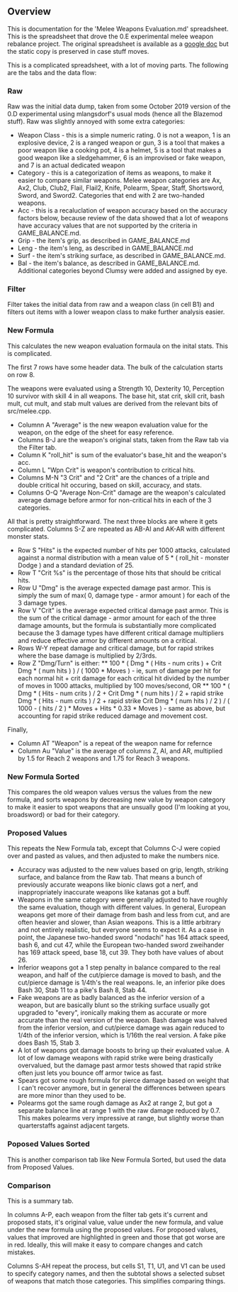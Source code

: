 ## Overview

This is documentation for the 'Melee Weapons Evaluation.md' spreadsheet. This is the spreadsheet
that drove the 0.E experimental melee weapon rebalance project. The original spreadsheet is
available as a
[google doc](https://docs.google.com/spreadsheets/d/14eQIe4AO_f6OxCt1XcB4NLAs6-5R1wQW-ydZG0orYdY/edit#gid=1787713396)
but the static copy is preserved in case stuff moves.

This is a complicated spreadsheet, with a lot of moving parts. The following are the tabs and the
data flow:

### Raw

Raw was the initial data dump, taken from some October 2019 version of the 0.D experimental using
mlangsdorf's usual mods (hence all the Blazemod stuff). Raw was slightly annoyed with some extra
categories:

- Weapon Class - this is a simple numeric rating. 0 is not a weapon, 1 is an explosive device, 2 is
  a ranged weapon or gun, 3 is a tool that makes a poor weapon like a cooking pot, 4 is a helmet, 5
  is a tool that makes a good weapon like a sledgehammer, 6 is an improvised or fake weapon, and 7
  is an actual dedicated weapon
- Category - this is a categorization of items as weapons, to make it easier to compare similar
  weapons. Melee weapon categories are Ax, Ax2, Club, Club2, Flail, Flail2, Knife, Polearm, Spear,
  Staff, Shortsword, Sword, and Sword2. Categories that end with 2 are two-handed weapons.
- Acc - this is a recaluclation of weapon accuracy based on the accuracy factors below, because
  review of the data showed that a lot of weapons have accuracy values that are not supported by the
  criteria in GAME_BALANCE.md.
- Grip - the item's grip, as described in GAME_BALANCE.md
- Leng - the item's leng, as described in GAME_BALANCE.md
- Surf - the item's striking surface, as described in GAME_BALANCE.md.
- Bal - the item's balance, as described in GAME_BALANCE.md. Additional categories beyond Clumsy
  were added and assigned by eye.

### Filter

Filter takes the initial data from raw and a weapon class (in cell B1) and filters out items with a
lower weapon class to make further analysis easier.

### New Formula

This calculates the new weapon evaluation formaula on the inital stats. This is complicated.

The first 7 rows have some header data. The bulk of the calculation starts on row 8.

The weapons were evaluated using a Strength 10, Dexterity 10, Perception 10 survivor with skill 4 in
all weapons. The base hit, stat crit, skill crit, bash mult, cut mult, and stab mult values are
derived from the relevant bits of src/melee.cpp.

- Columnn A "Average" is the new weapon evaluation value for the weapon, on the edge of the sheet
  for easy reference.
- Columns B-J are the weapon's original stats, taken from the Raw tab via the Filter tab.
- Column K "roll_hit" is sum of the evaluator's base_hit and the weapon's acc.
- Column L "Wpn Crit" is weapon's contribution to critical hits.
- Columns M-N "3 Crit" and "2 Crit" are the chances of a triple and double critical hit occuring,
  based on skill, accuracy, and stats.
- Columns O-Q "Average Non-Crit" damage are the weapon's calculated average damage before armor for
  non-critical hits in each of the 3 categories.

All that is pretty straightforward. The next three blocks are where it gets complicated. Columns S-Z
are repeated as AB-AI and AK-AR with different monster stats.

- Row S "Hits" is the expected number of hits per 1000 attacks, calculated against a normal
  distribution with a mean value of 5 * ( roll_hit - monster Dodge ) and a standard deviation of 25.
- Row T "Crit %s" is the percentage of those hits that should be critical hits.
- Row U "Dmg" is the average expected damage past armor. This is simply the sum of max( 0, damage
  type - armor amount ) for each of the 3 damage types.
- Row V "Crit" is the average expected critical damage past armor. This is the sum of the critical
  damage - armor amount for each of the three damage amounts, but the formula is substantially more
  complicated because the 3 damage types have different critical damage multipliers and reduce
  effective armor by different amounts on a critical.
- Rows W-Y repeat damage and critical damage, but for rapid strikes where the base damage is
  multiplied by 2/3rds.
- Row Z "Dmg/Turn" is either: ** 100 * ( Dmg * ( Hits - num crits ) + Crit Dmg * ( num hits ) ) / (
  1000 * Moves ) - ie, sum of damage per hit for each normal hit + crit damage for each critical hit
  divided by the number of moves in 1000 attacks, multiplied by 100 moves/second, OR ** 100 * (
  Dmg * ( Hits - num crits ) / 2 + Crit Dmg * ( num hits ) / 2 + rapid strike Dmg * ( Hits - num
  crits ) / 2 + rapid strike Crit Dmg * ( num hits ) / 2 ) / ( 1000 - ( hits / 2 ) * Moves + Hits *
  0.33 * Moves ) - same as above, but accounting for rapid strike reduced damage and movement cost.

Finally,

- Column AT "Weapon" is a repeat of the weapon name for refernce
- Column Au "Value" is the average of columns Z, AI, and AR, multiplied by 1.5 for Reach 2 weapons
  and 1.75 for Reach 3 weapons.

### New Formula Sorted

This compares the old weapon values versus the values from the new formula, and sorts weapons by
decreasing new value by weapon category to make it easier to spot weapons that are unsually good
(I'm looking at you, broadsword) or bad for their category.

### Proposed Values

This repeats the New Formula tab, except that Columns C-J were copied over and pasted as values, and
then adjusted to make the numbers nice.

- Accuracy was adjusted to the new values based on grip, length, striking surface, and balance from
  the Raw tab. That means a bunch of previously accurate weapons like bionic claws got a nerf, and
  inappropriately inaccurate weapons like katanas got a buff.
- Weapons in the same category were generally adjusted to have roughly the same evaluation, though
  with different values. In general, European weapons get more of their damage from bash and less
  from cut, and are often heavier and slower, than Asian weapons. This is a little arbitrary and not
  entirely realistic, but everyone seems to expect it. As a case in point, the Japanese two-handed
  sword "nodachi" has 164 attack speed, bash 6, and cut 47, while the European two-handed sword
  zweihander has 169 attack speed, base 18, cut 39. They both have values of about 26.
- Inferior weapons got a 1 step penalty in balance compared to the real weapon, and half of the
  cut/pierce damage is moved to bash, and the cut/pierce damage is 1/4th's the real weapons. Ie, an
  inferior pike does Bash 30, Stab 11 to a pike's Bash 8, Stab 44.
- Fake weapons are as badly balanced as the inferior version of a weapon, but are basically blunt so
  the striking surface usually got upgraded to "every", ironically making them as accurate or more
  accurate than the real version of the weapon. Bash damage was halved from the inferior version,
  and cut/pierce damage was again reduced to 1/4th of the inferior version, which is 1/16th the real
  version. A fake pike does Bash 15, Stab 3.
- A lot of weapons got damage boosts to bring up their evaluated value. A lot of low damage weapons
  with rapid strike were being drastically overvalued, but the damage past armor tests showed that
  rapid strike often just lets you bounce off armor twice as fast.
- Spears got some rough formula for pierce damage based on weight that I can't recover anymore, but
  in general the differences between spears are more minor than they used to be.
- Polearms got the same rough damage as Ax2 at range 2, but got a separate balance line at range 1
  with the raw damage reduced by 0.7. This makes polearms very impressive at range, but slightly
  worse than quarterstaffs against adjacent targets.

### Poposed Values Sorted

This is another comparison tab like New Formula Sorted, but used the data from Proposed Values.

### Comparison

This is a summary tab.

In columns A-P, each weapon from the filter tab gets it's current and proposed stats, it's original
value, value under the new formula, and value under the new formula using the proposed values. For
proposed values, values that improved are highlighted in green and those that got worse are in red.
Ideally, this will make it easy to compare changes and catch mistakes.

Columns S-AH repeat the process, but cells S1, T1, U1, and V1 can be used to specify category names,
and then the subtotal shows a selected subset of weapons that match those categories. This
simplifies comparing things.
